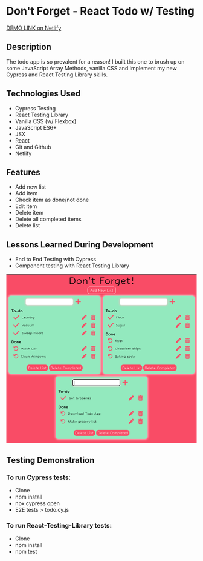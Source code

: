 # Don't Forget - React Todo w/ Testing

[DEMO LINK on Netlify]()

## Description

The todo app is so prevalent for a reason! I built this one to brush up on some JavaScript Array Methods, vanilla CSS and implement my new Cypress and React Testing Library skills.

## Technologies Used

- Cypress Testing
- React Testing Library
- Vanilla CSS (w/ Flexbox)
- JavaScript ES6+
- JSX
- React
- Git and Github
- Netlify

## Features

- Add new list
- Add item
- Check item as done/not done
- Edit item
- Delete item
- Delete all completed items
- Delete list

## Lessons Learned During Development

- End to End Testing with Cypress
- Component testing with React Testing Library

![Todo Screenshot](TodoScreenshot.png 'Screenshot')

## Testing Demonstration

### To run Cypress tests:

- Clone
- npm install
- npx cypress open
- E2E tests > todo.cy.js

### To run React-Testing-Library tests:

- Clone
- npm install
- npm test
